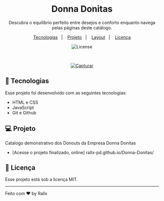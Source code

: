 <h1 align="center"> Donna Donitas </h1>

<p align="center">
Descubra o equilíbrio perfeito entre desejos e conforto enquanto navega pelas páginas deste catálogo. <br/>


<p align="center">
  <a href="#-tecnologias">Tecnologias</a>&nbsp;&nbsp;&nbsp;|&nbsp;&nbsp;&nbsp;
  <a href="#-projeto">Projeto</a>&nbsp;&nbsp;&nbsp;|&nbsp;&nbsp;&nbsp;
  <a href="#-layout">Layout</a>&nbsp;&nbsp;&nbsp;|&nbsp;&nbsp;&nbsp;
  <a href="#memo-licença">Licença</a>
</p>

<p align="center">
  <img alt="License" src="https://img.shields.io/static/v1?label=license&message=MIT&color=49AA26&labelColor=000000">
</p>

<br>

<p align="center">
<a href="https://ibb.co/TKVySZn"><img src="https://i.ibb.co/6v3Qx2p/Capturar.png" alt="Capturar" border="0"></a>
</p>

## 🚀 Tecnologias

Esse projeto foi desenvolvido com as seguintes tecnologias:

- HTML e CSS
- JavaScript
- Git e Github

## 💻 Projeto

Catalogo demonstrativo dos Donouts da Empresa Donna Donitas

- [Acesse o projeto finalizado, online] rallx-pd.github.io/Donna-Donitas/

<p aling="center">
 
</p>




## :memo: Licença

Esse projeto está sob a licença MIT.

---

Feito com ♥ by Rallx

